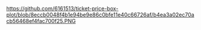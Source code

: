 https://github.com/6161513/ticket-price-box-plot/blob/8eccb0048f4b1e94be9e86c0bfe11e40c66726af/b4ea3a02ec70acb56468ef4fac700f25.PNG
